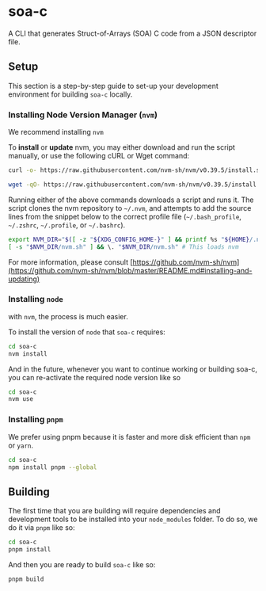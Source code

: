 # soa-c

A CLI that generates Struct-of-Arrays (SOA) C code from a JSON descriptor file.

## Setup

This section is a step-by-step guide to set-up your development environment for
building `soa-c` locally.

### Installing Node Version Manager (`nvm`)

We recommend installing `nvm`

To **install** or **update** nvm, you may either download and run the script manually, or use the following cURL or Wget command:

```sh
curl -o- https://raw.githubusercontent.com/nvm-sh/nvm/v0.39.5/install.sh | bash
```

```sh
wget -qO- https://raw.githubusercontent.com/nvm-sh/nvm/v0.39.5/install.sh | bash
```

Running either of the above commands downloads a script and runs it. The script clones the nvm repository to `~/.nvm`, and attempts to add the source lines from the snippet below to the correct profile file (`~/.bash_profile`, `~/.zshrc`, `~/.profile`, or `~/.bashrc`).

<a id="profile_snippet"></a>

```sh
export NVM_DIR="$([ -z "${XDG_CONFIG_HOME-}" ] && printf %s "${HOME}/.nvm" || printf %s "${XDG_CONFIG_HOME}/nvm")"
[ -s "$NVM_DIR/nvm.sh" ] && \. "$NVM_DIR/nvm.sh" # This loads nvm
```

For more information, please consult [https://github.com/nvm-sh/nvm](https://github.com/nvm-sh/nvm/blob/master/README.md#installing-and-updating)

### Installing `node`

with `nvm`, the process is much easier.

To install the version of `node` that `soa-c` requires:

```sh
cd soa-c
nvm install
```

And in the future, whenever you want to continue working or building soa-c, you can re-activate the required node version like so

```sh
cd soa-c
nvm use
```

### Installing `pnpm`

We prefer using pnpm because it is faster and more disk efficient than `npm` or `yarn`.

```sh
cd soa-c
npm install pnpm --global
```

## Building

The first time that you are building will require dependencies and development tools to be installed into your `node_modules` folder. To do so, we do it via `pnpm` like so:

```sh
cd soa-c
pnpm install
```

And then you are ready to build `soa-c` like so:

```sh
pnpm build
```
